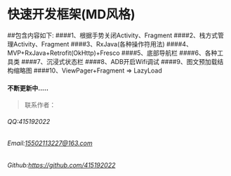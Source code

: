 # 快速开发框架(MD风格)
##包含内容如下:
####1、根据手势关闭Activity、Fragment
####2、栈方式管理Activity、Fragment
####3、RxJava(各种操作符用法)
####4、MVP+RxJava+Retrofit(OkHttp)+Fresco
####5、底部导航栏
####6、各种工具类
####7、沉浸式状态栏
####8、ADB开启Wifi调试 
####9、图文预加载结构缩略图
####10、ViewPager+Fragment => LazyLoad 
####    不断更新中.....
>联系作者： 
###### QQ:415192022
###### Email:15502113227@163.com
###### Github:https://github.com/415192022

